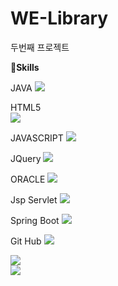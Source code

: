 # WE-Library
두번째 프로젝트

 💪<b>Skills</b>
  
 <div class="text-center">
 JAVA
 <img src="https://img.shields.io/badge/JAVA-4479A1?style=flat-square&logo=JAVA&logoColor=white"/>
  
 HTML5  
<img src="https://img.shields.io/badge/HTML5-E34F26?style=flat-square&logo=HTML5&logoColor=white"/>
 
  
JAVASCRIPT 
<img src="https://img.shields.io/badge/JavaScript-F7DF1E?style=flat-square&logo=JavaScript&logoColor=white"/>
  
  
JQuery
<img src="https://img.shields.io/badge/jQuery-0769AD?style=flat-square&logo=jQuery&logoColor=white"/>
  
  
ORACLE
<img src="https://img.shields.io/badge/ORACLE-F80000?style=flat-square&logo=ORACLE&logoColor=white"/>

Jsp Servlet
<img src="https://img.shields.io/badge/JSP Servlet-232F3E?style=flat-square&logo=JSP Servlet&logoColor=white"/>
  
  
Spring Boot
<img src="https://img.shields.io/badge/Spring Boot-6DB33F?style=flat-square&logo=Spring Boot&logoColor=white"/>
  

Git Hub
<img src="https://img.shields.io/badge/GitHub-181717?style=flat-square&logo=GitHub&logoColor=white"/>


<div class=""><img src ="https://img1.daumcdn.net/thumb/R1280x0/?scode=mtistory2&fname=https%3A%2F%2Fblog.kakaocdn.net%2Fdn%2F2fF9o%2FbtsvnadOWd1%2FzI1GoKoXBGH6YdCNGFcYY0%2Fimg.jpg"/> </div>
<div class=""><img src ="https://img1.daumcdn.net/thumb/R1280x0/?scode=mtistory2&fname=https%3A%2F%2Fblog.kakaocdn.net%2Fdn%2FoPsrW%2FbtsvncW0sJc%2FHGATpt3ZoHSwrXe8eaWtX1%2Fimg.jpg"/> </div>
